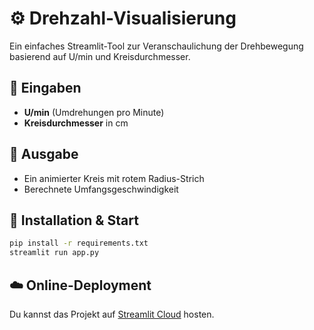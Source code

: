 # ⚙️ Drehzahl-Visualisierung

Ein einfaches Streamlit-Tool zur Veranschaulichung der Drehbewegung basierend auf U/min und Kreisdurchmesser.

## 🧩 Eingaben
- **U/min** (Umdrehungen pro Minute)
- **Kreisdurchmesser** in cm

## 🔄 Ausgabe
- Ein animierter Kreis mit rotem Radius-Strich
- Berechnete Umfangsgeschwindigkeit

## 🚀 Installation & Start

```bash
pip install -r requirements.txt
streamlit run app.py
```

## ☁️ Online-Deployment
Du kannst das Projekt auf [Streamlit Cloud](https://share.streamlit.io) hosten.
